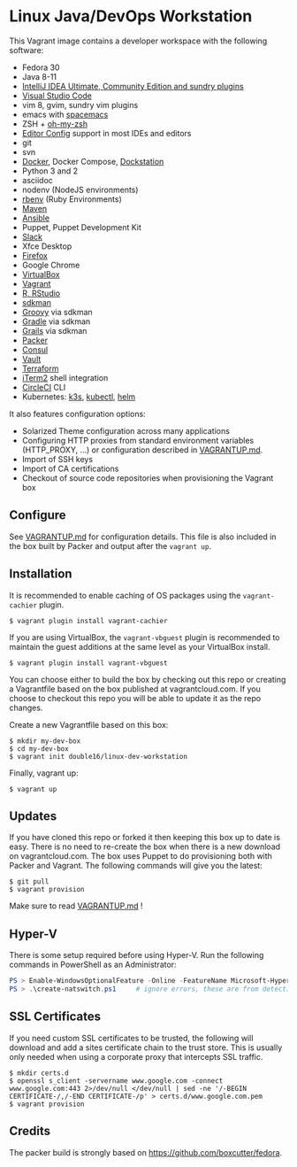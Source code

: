 # Linux Java/DevOps Workstation

This Vagrant image contains a developer workspace with the following software:

* Fedora 30
* Java 8-11
* [IntelliJ IDEA Ultimate, Community Edition and sundry plugins](https://www.jetbrains.com/idea/)
* [Visual Studio Code](https://code.visualstudio.com)
* vim 8, gvim, sundry vim plugins
* emacs with [spacemacs](https://github.com/syl20bnr/spacemacs)
* ZSH + [oh-my-zsh](https://github.com/robbyrussell/oh-my-zsh)
* [Editor Config](http://editorconfig.org) support in most IDEs and editors
* git
* svn
* [Docker](https://www.docker.com), Docker Compose, [Dockstation](https://dockstation.io)
* Python 3 and 2
* asciidoc
* nodenv (NodeJS environments)
* [rbenv](https://github.com/rbenv/rbenv) (Ruby Environments)
* [Maven](https://maven.apache.org)
* [Ansible](https://www.ansible.com)
* Puppet, Puppet Development Kit
* [Slack](https://slack.com)
* Xfce Desktop
* [Firefox](https://www.mozilla.org/en-US/firefox/)
* Google Chrome
* [VirtualBox](https://www.virtualbox.org)
* [Vagrant](https://www.vagrantup.com)
* [R, RStudio](https://www.rstudio.com)
* [sdkman](http://sdkman.io)
* [Groovy](http://groovy-lang.org) via sdkman
* [Gradle](https://gradle.org) via sdkman
* [Grails](https://grails.org) via sdkman
* [Packer](http://packer.io)
* [Consul](http://consul.io)
* [Vault](http://vaultproject.io)
* [Terraform](https://www.terraform.io)
* [iTerm2](https://iterm2.com) shell integration
* [CircleCI](https://circleci.com/docs/2.0/local-jobs/) CLI
* Kubernetes: [k3s](https://k3s.io), [kubectl](https://github.com/kubernetes/kubectl/blob/master/README.md), [helm](https://helm.sh)

It also features configuration options:

* Solarized Theme configuration across many applications
* Configuring HTTP proxies from standard environment variables (HTTP_PROXY, ...) or configuration described in [VAGRANTUP.md](VAGRANTUP.md).
* Import of SSH keys
* Import of CA certifications
* Checkout of source code repositories when provisioning the Vagrant box

## Configure

See [VAGRANTUP.md](VAGRANTUP.md) for configuration details. This file is also included in the box built by Packer and output after the `vagrant up`.

## Installation

It is recommended to enable caching of OS packages using the `vagrant-cachier` plugin.
```shell
$ vagrant plugin install vagrant-cachier
```

If you are using VirtualBox, the `vagrant-vbguest` plugin is recommended to maintain the guest additions at the same level as your VirtualBox install.
```shell
$ vagrant plugin install vagrant-vbguest
```

You can choose either to build the box by checking out this repo or creating a Vagrantfile based on the box published at vagrantcloud.com. If you choose to checkout this repo you will be able to update it as the repo changes.

Create a new Vagrantfile based on this box:
```shell
$ mkdir my-dev-box
$ cd my-dev-box
$ vagrant init double16/linux-dev-workstation
```

Finally, vagrant up:
```shell
$ vagrant up
```

## Updates

If you have cloned this repo or forked it then keeping this box up to date is easy. There is no need to re-create the box when there is a new download on vagrantcloud.com. The box uses Puppet to do provisioning both with Packer and Vagrant. The following commands will give you the latest:

```shell
$ git pull
$ vagrant provision
```

Make sure to read [VAGRANTUP.md](VAGRANTUP.md) !

## Hyper-V

There is some setup required before using Hyper-V. Run the following commands in PowerShell as an Administrator:

```powershell
PS > Enable-WindowsOptionalFeature -Online -FeatureName Microsoft-Hyper-V -All
PS > .\create-natswitch.ps1     # ignore errors, these are from detecting existing networking
```

## SSL Certificates

If you need custom SSL certificates to be trusted, the following will download and add a sites certificate chain to the trust store. This is usually only needed when using a corporate proxy that intercepts SSL traffic.

```shell
$ mkdir certs.d
$ openssl s_client -servername www.google.com -connect www.google.com:443 2>/dev/null </dev/null | sed -ne '/-BEGIN CERTIFICATE-/,/-END CERTIFICATE-/p' > certs.d/www.google.com.pem
$ vagrant provision
```

## Credits

The packer build is strongly based on https://github.com/boxcutter/fedora.
